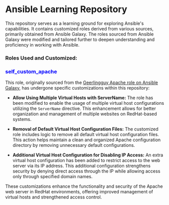 # Ansible Learning Repository
This repository serves as a learning ground for exploring Ansible's capabilities. It contains customized roles derived from various sources, primarily obtained from Ansible Galaxy. The roles sourced from Ansible Galaxy were modified and tailored further to deepen understanding and proficiency in working with Ansible.

### Roles Used and Customized:

### <span style="color:blue">self_custom_apache</span>

This role, originally sourced from the [Geerlingguy Apache role on Ansible Galaxy](https://galaxy.ansible.com/ui/standalone/roles/geerlingguy/apache/), has undergone specific customizations within this repository:

- **Allow Using Multiple Virtual Hosts with ServerName:** The role has been modified to enable the usage of multiple virtual host configurations utilizing the `ServerName` directive. This enhancement allows for better organization and management of multiple websites on RedHat-based systems.

- **Removal of Default Virtual Host Configuration Files:** The customized role includes logic to remove all default virtual host configuration files. This action helps maintain a clean and organized Apache configuration directory by removing unnecessary default configurations.

- **Additional Virtual Host Configuration for Disabling IP Access:** An extra virtual host configuration has been added to restrict access to the web server via its IP address. This additional configuration strengthens security by denying direct access through the IP while allowing access only through specified domain names.

These customizations enhance the functionality and security of the Apache web server in RedHat environments, offering improved management of virtual hosts and strengthened access control.
